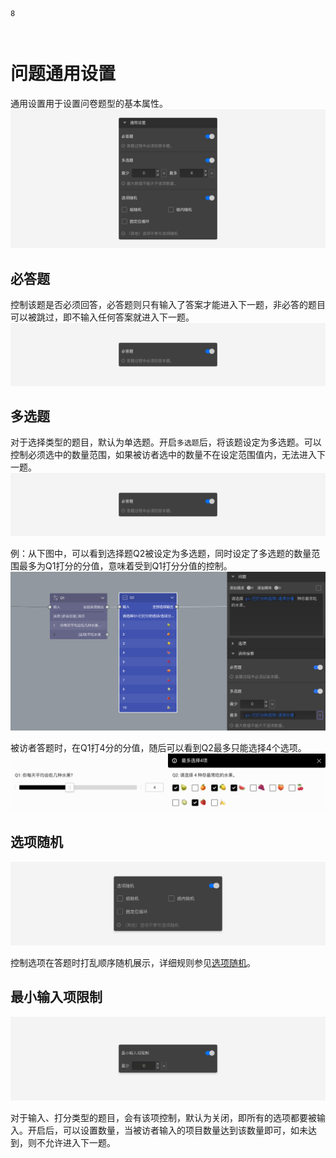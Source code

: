 ```index
8
```
```tag

```
```summary

```

# 问题通用设置

通用设置用于设置问卷题型的基本属性。
<img src='../../assets/snapshots/node-setting/options/section.png'>

## 必答题

控制该题是否必须回答，必答题则只有输入了答案才能进入下一题，非必答的题目可以被跳过，即不输入任何答案就进入下一题。
<img src='../../assets/snapshots/node-setting/options/required.png'>

## 多选题

对于选择类型的题目，默认为单选题。开启`多选题`后，将该题设定为多选题。可以控制必须选中的数量范围，如果被访者选中的数量不在设定范围值内，无法进入下一题。
<img src='../../assets/snapshots/node-setting/options/required.png'>

例：从下图中，可以看到选择题Q2被设定为多选题，同时设定了多选题的数量范围最多为Q1打分的分值，意味着受到Q1打分分值的控制。
<img src='../../assets/snapshots/node-setting/options/multiple-answer/variable.png'>

被访者答题时，在Q1打4分的分值，随后可以看到Q2最多只能选择4个选项。
<img src='../../assets/snapshots/node-setting/options/multiple-answer/sample.png'>

## 选项随机

<img src='../../assets/snapshots/node-setting/common/randomize.png'>

控制选项在答题时打乱顺序随机展示，详细规则参见[选项随机](./option-random.md)。




## 最小输入项限制

<img src='../../assets/snapshots/node-setting/common/minimum-limit.png'>

对于输入、打分类型的题目，会有该项控制，默认为关闭，即所有的选项都要被输入。开启后，可以设置数量，当被访者输入的项目数量达到该数量即可，如未达到，则不允许进入下一题。

